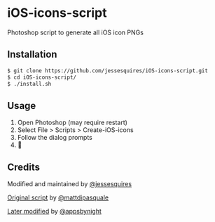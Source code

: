 # iOS-icons-script

Photoshop script to generate all iOS icon PNGs

## Installation

```bash
$ git clone https://github.com/jessesquires/iOS-icons-script.git
$ cd iOS-icons-script/
$ ./install.sh
```

## Usage

1. Open Photoshop (may require restart)
2. Select File > Scripts > Create-iOS-icons
3. Follow the dialog prompts
4. :beer:

## Credits

Modified and maintained by [@jessesquires](https://github.com/jessesquires)

[Original script](https://gist.github.com/mattdipasquale/711203) by [@mattdipasquale](https://github.com/mattdipasquale)

[Later modified](https://gist.github.com/appsbynight/3681050) by [@appsbynight](https://github.com/appsbynight)
